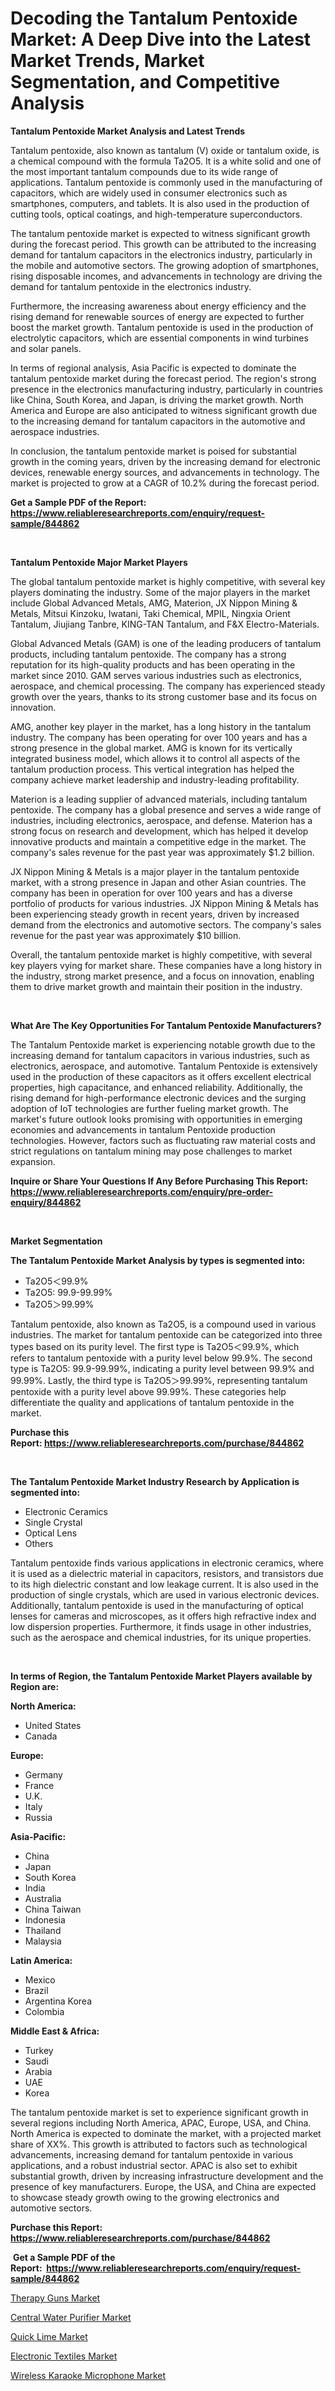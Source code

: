 <p><h1>Decoding the Tantalum Pentoxide Market: A Deep Dive into the Latest Market Trends, Market Segmentation, and Competitive Analysis</h1></p><p><strong>Tantalum Pentoxide Market Analysis and Latest Trends</strong></p>
<p><p>Tantalum pentoxide, also known as tantalum (V) oxide or tantalum oxide, is a chemical compound with the formula Ta2O5. It is a white solid and one of the most important tantalum compounds due to its wide range of applications. Tantalum pentoxide is commonly used in the manufacturing of capacitors, which are widely used in consumer electronics such as smartphones, computers, and tablets. It is also used in the production of cutting tools, optical coatings, and high-temperature superconductors.</p><p>The tantalum pentoxide market is expected to witness significant growth during the forecast period. This growth can be attributed to the increasing demand for tantalum capacitors in the electronics industry, particularly in the mobile and automotive sectors. The growing adoption of smartphones, rising disposable incomes, and advancements in technology are driving the demand for tantalum pentoxide in the electronics industry.</p><p>Furthermore, the increasing awareness about energy efficiency and the rising demand for renewable sources of energy are expected to further boost the market growth. Tantalum pentoxide is used in the production of electrolytic capacitors, which are essential components in wind turbines and solar panels.</p><p>In terms of regional analysis, Asia Pacific is expected to dominate the tantalum pentoxide market during the forecast period. The region's strong presence in the electronics manufacturing industry, particularly in countries like China, South Korea, and Japan, is driving the market growth. North America and Europe are also anticipated to witness significant growth due to the increasing demand for tantalum capacitors in the automotive and aerospace industries.</p><p>In conclusion, the tantalum pentoxide market is poised for substantial growth in the coming years, driven by the increasing demand for electronic devices, renewable energy sources, and advancements in technology. The market is projected to grow at a CAGR of 10.2% during the forecast period.</p></p>
<p><strong>Get a Sample PDF of the Report:&nbsp; <a href="https://www.reliableresearchreports.com/enquiry/request-sample/844862">https://www.reliableresearchreports.com/enquiry/request-sample/844862</a></strong></p>
<p>&nbsp;</p>
<p><strong>Tantalum Pentoxide Major Market Players</strong></p>
<p><p>The global tantalum pentoxide market is highly competitive, with several key players dominating the industry. Some of the major players in the market include Global Advanced Metals, AMG, Materion, JX Nippon Mining & Metals, Mitsui Kinzoku, Iwatani, Taki Chemical, MPIL, Ningxia Orient Tantalum, Jiujiang Tanbre, KING-TAN Tantalum, and F&X Electro-Materials.</p><p>Global Advanced Metals (GAM) is one of the leading producers of tantalum products, including tantalum pentoxide. The company has a strong reputation for its high-quality products and has been operating in the market since 2010. GAM serves various industries such as electronics, aerospace, and chemical processing. The company has experienced steady growth over the years, thanks to its strong customer base and its focus on innovation.</p><p>AMG, another key player in the market, has a long history in the tantalum industry. The company has been operating for over 100 years and has a strong presence in the global market. AMG is known for its vertically integrated business model, which allows it to control all aspects of the tantalum production process. This vertical integration has helped the company achieve market leadership and industry-leading profitability.</p><p>Materion is a leading supplier of advanced materials, including tantalum pentoxide. The company has a global presence and serves a wide range of industries, including electronics, aerospace, and defense. Materion has a strong focus on research and development, which has helped it develop innovative products and maintain a competitive edge in the market. The company's sales revenue for the past year was approximately $1.2 billion.</p><p>JX Nippon Mining & Metals is a major player in the tantalum pentoxide market, with a strong presence in Japan and other Asian countries. The company has been in operation for over 100 years and has a diverse portfolio of products for various industries. JX Nippon Mining & Metals has been experiencing steady growth in recent years, driven by increased demand from the electronics and automotive sectors. The company's sales revenue for the past year was approximately $10 billion.</p><p>Overall, the tantalum pentoxide market is highly competitive, with several key players vying for market share. These companies have a long history in the industry, strong market presence, and a focus on innovation, enabling them to drive market growth and maintain their position in the industry.</p></p>
<p>&nbsp;</p>
<p><strong>What Are The Key Opportunities For Tantalum Pentoxide Manufacturers?</strong></p>
<p><p>The Tantalum Pentoxide market is experiencing notable growth due to the increasing demand for tantalum capacitors in various industries, such as electronics, aerospace, and automotive. Tantalum Pentoxide is extensively used in the production of these capacitors as it offers excellent electrical properties, high capacitance, and enhanced reliability. Additionally, the rising demand for high-performance electronic devices and the surging adoption of IoT technologies are further fueling market growth. The market's future outlook looks promising with opportunities in emerging economies and advancements in tantalum Pentoxide production technologies. However, factors such as fluctuating raw material costs and strict regulations on tantalum mining may pose challenges to market expansion.</p></p>
<p><strong>Inquire or Share Your Questions If Any Before Purchasing This Report: <a href="https://www.reliableresearchreports.com/enquiry/pre-order-enquiry/844862">https://www.reliableresearchreports.com/enquiry/pre-order-enquiry/844862</a></strong></p>
<p>&nbsp;</p>
<p><strong>Market Segmentation</strong></p>
<p><strong>The Tantalum Pentoxide Market Analysis by types is segmented into:</strong></p>
<p><ul><li>Ta2O5＜99.9%</li><li>Ta2O5: 99.9-99.99%</li><li>Ta2O5＞99.99%</li></ul></p>
<p><p>Tantalum pentoxide, also known as Ta2O5, is a compound used in various industries. The market for tantalum pentoxide can be categorized into three types based on its purity level. The first type is Ta2O5＜99.9%, which refers to tantalum pentoxide with a purity level below 99.9%. The second type is Ta2O5: 99.9-99.99%, indicating a purity level between 99.9% and 99.99%. Lastly, the third type is Ta2O5＞99.99%, representing tantalum pentoxide with a purity level above 99.99%. These categories help differentiate the quality and applications of tantalum pentoxide in the market.</p></p>
<p><strong>Purchase this Report:&nbsp;<a href="https://www.reliableresearchreports.com/purchase/844862">https://www.reliableresearchreports.com/purchase/844862</a></strong></p>
<p>&nbsp;</p>
<p><strong>The Tantalum Pentoxide Market Industry Research by Application is segmented into:</strong></p>
<p><ul><li>Electronic Ceramics</li><li>Single Crystal</li><li>Optical Lens</li><li>Others</li></ul></p>
<p><p>Tantalum pentoxide finds various applications in electronic ceramics, where it is used as a dielectric material in capacitors, resistors, and transistors due to its high dielectric constant and low leakage current. It is also used in the production of single crystals, which are used in various electronic devices. Additionally, tantalum pentoxide is used in the manufacturing of optical lenses for cameras and microscopes, as it offers high refractive index and low dispersion properties. Furthermore, it finds usage in other industries, such as the aerospace and chemical industries, for its unique properties.</p></p>
<p>&nbsp;</p>
<p><strong>In terms of Region, the Tantalum Pentoxide Market Players available by Region are:</strong></p>
<p>
    <p> <strong> North America: </strong>
        <ul>
            <li>United States</li>
            <li>Canada</li>
        </ul>
        </p> 
    <p> <strong> Europe: </strong>
        <ul>
            <li>Germany</li>
            <li>France</li>
            <li>U.K.</li>
            <li>Italy</li>
            <li>Russia</li>
        </ul>
        </p> 
    <p> <strong> Asia-Pacific: </strong>
        <ul>
            <li>China</li>
            <li>Japan</li>
            <li>South Korea</li>
            <li>India</li>
            <li>Australia</li>
            <li>China Taiwan</li>
            <li>Indonesia</li>
            <li>Thailand</li>
            <li>Malaysia</li>
        </ul>
        </p> 
    <p> <strong> Latin America: </strong>
        <ul>
            <li>Mexico</li>
            <li>Brazil</li>
            <li>Argentina Korea</li>
            <li>Colombia</li>
        </ul>
        </p> 
    <p> <strong> Middle East & Africa: </strong>
        <ul>
            <li>Turkey</li>
            <li>Saudi</li>
            <li>Arabia</li>
            <li>UAE</li>
            <li>Korea</li>
        </ul>
    </p>
    </p>
<p><p>The tantalum pentoxide market is set to experience significant growth in several regions including North America, APAC, Europe, USA, and China. North America is expected to dominate the market, with a projected market share of XX%. This growth is attributed to factors such as technological advancements, increasing demand for tantalum pentoxide in various applications, and a robust industrial sector. APAC is also set to exhibit substantial growth, driven by increasing infrastructure development and the presence of key manufacturers. Europe, the USA, and China are expected to showcase steady growth owing to the growing electronics and automotive sectors.</p></p>
<p><strong>Purchase this Report: <a href="https://www.reliableresearchreports.com/purchase/844862">https://www.reliableresearchreports.com/purchase/844862</a></strong></p>
<p>&nbsp;<strong>Get a Sample PDF of the Report:&nbsp;&nbsp;<a href="https://www.reliableresearchreports.com/enquiry/request-sample/844862">https://www.reliableresearchreports.com/enquiry/request-sample/844862</a></strong></p>
<p><strong></strong></p>
<p><p><a href="https://medium.com/@patriciaday39/therapy-guns-market-furnishes-information-on-market-share-market-trends-and-market-growth-af81da052918">Therapy Guns Market</a></p><p><a href="https://medium.com/@angelageorge32/central-water-purifier-market-size-reveals-the-best-marketing-channels-in-global-industry-b80283bee1db">Central Water Purifier Market</a></p><p><a href="https://github.com/rahu1503/Market-Research-Report-List-1/blob/main/quick-lime-market.md">Quick Lime Market</a></p><p><a href="https://github.com/rahu1501/Market-Research-Report-List-1/blob/main/electronic-textiles-market.md">Electronic Textiles Market</a></p><p><a href="https://medium.com/@kennethjensen27/wireless-karaoke-microphone-market-size-cagr-trends-2024-2030-8d94db889f9f">Wireless Karaoke Microphone Market</a></p></p>